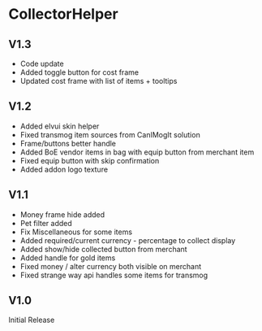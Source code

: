 # CollectorHelper

## V1.3
- Code update
- Added toggle button for cost frame
- Updated cost frame with list of items + tooltips

## V1.2
- Added elvui skin helper
- Fixed transmog item sources from CanIMogIt solution
- Frame/buttons better handle
- Added BoE vendor items in bag with equip button from merchant item 
- Fixed equip button with skip confirmation
- Added addon logo texture

## V1.1
- Money frame hide added
- Pet filter added
- Fix Miscellaneous for some items
- Added required/current currency - percentage to collect display
- Added show/hide collected button from merchant
- Added handle for gold items
- Fixed money / alter currency both visible on merchant
- Fixed strange way api handles some items for transmog

## V1.0 
Initial Release